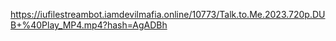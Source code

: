 https://iufilestreambot.iamdevilmafia.online/10773/Talk.to.Me.2023.720p.DUB+%40Play_MP4.mp4?hash=AgADBh
